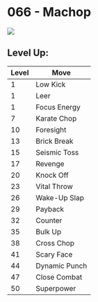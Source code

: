 # 066 - Machop
![][066]

## Level Up:

Level | Move
---   | ---
  1   | Low Kick
  1   | Leer
  1   | Focus Energy
  7   | Karate Chop
 10   | Foresight
 13   | Brick Break
 15   | Seismic Toss
 17   | Revenge
 20   | Knock Off
 23   | Vital Throw
 26   | Wake-Up Slap
 29   | Payback
 32   | Counter
 35   | Bulk Up
 38   | Cross Chop
 41   | Scary Face
 44   | Dynamic Punch
 47   | Close Combat
 50   | Superpower



[066]: /img/pokemon/066.png
